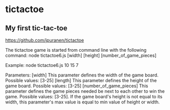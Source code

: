 # tictactoe
## My first tic-tac-toe
https://github.com/jpuranen/tictactoe

The tictactoe game is started from command line with the following command: 
node tictactoe6.js [width] [height] [number_of_game_pieces]
 
Example:
node tictactoe6.js 10 15 7

Parameters:
[width]
  This parameter defines the width of the game board.
  Possible values: [3-25]
[length]
  This parameter defines the height of the game board.
  Possible values: [3-25]
[number_of_game_pieces]
  This parameter defines the game pieces needed be next to each other to win the game.
  Possible values: [3-25]. If the game board's height is not equal to its width, this parameter's max value is equal to min    value of height or width.
  
 
